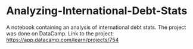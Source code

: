 # Analyzing-International-Debt-Stats
A notebook containing an analysis of international debt stats. The project was done on DataCamp. Link to the project: https://app.datacamp.com/learn/projects/754
